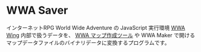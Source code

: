 WWA Saver
===
インターネットRPG World Wide Adventure の JavaScript 実行環境 [WWA Wing](https://wwawing.com/) 内部で扱うデータを、 [WWA マップ作成ツール](https://wwajp.com/making.html) や WWA Maker で開けるマップデータファイルのバイナリデータに変換するプログラムです。
